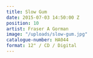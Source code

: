 ```yaml
---
title: Slow Gum
date: 2015-07-03 14:50:00 Z
position: 10
artist: Fraser A Gorman
image: "/uploads/slow-gum.jpg"
catalogue-number: HA044
format: 12" / CD / Digital
---
```


